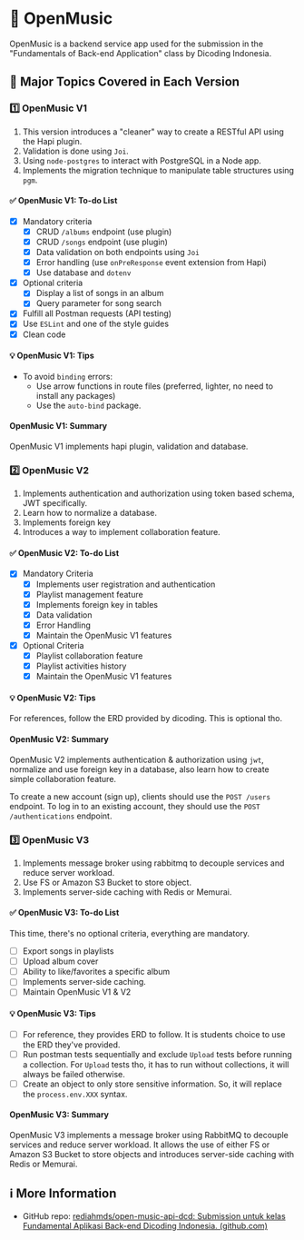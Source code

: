 # 🎼 OpenMusic

OpenMusic is a backend service app used for the submission in the "Fundamentals of Back-end Application" class by Dicoding Indonesia.

## 📑 Major Topics Covered in Each Version

### 1️⃣ OpenMusic V1

1. This version introduces a "cleaner" way to create a RESTful API using the Hapi plugin.
2. Validation is done using `Joi`.
3. Using `node-postgres` to interact with PostgreSQL in a Node app.
4. Implements the migration technique to manipulate table structures using `pgm`.

#### ✅ OpenMusic V1: To-do List

- [x] Mandatory criteria
  - [x] CRUD `/albums` endpoint (use plugin)
  - [x] CRUD `/songs` endpoint (use plugin)
  - [x] Data validation on both endpoints using `Joi`
  - [x] Error handling (use `onPreResponse` event extension from Hapi)
  - [x] Use database and `dotenv`
- [x] Optional criteria
  - [x] Display a list of songs in an album
  - [x] Query parameter for song search
- [x] Fulfill all Postman requests (API testing)
- [x] Use `ESLint` and one of the style guides
- [x] Clean code

#### 💡 OpenMusic V1: Tips

- To avoid `binding` errors:
  - Use arrow functions in route files (preferred, lighter, no need to install any packages)
  - Use the `auto-bind` package.

#### OpenMusic V1: Summary

OpenMusic V1 implements hapi plugin, validation and database.

### 2️⃣ OpenMusic V2

1. Implements authentication and authorization using token based schema, JWT specifically.
2. Learn how to normalize a database.
3. Implements foreign key
4. Introduces a way to implement collaboration feature.

#### ✅ OpenMusic V2: To-do List

- [x] Mandatory Criteria
  - [x] Implements user registration and authentication
  - [x] Playlist management feature
  - [x] Implements foreign key in tables
  - [x] Data validation
  - [x] Error Handling
  - [x] Maintain the OpenMusic V1 features
- [x] Optional Criteria
  - [x] Playlist collaboration feature
  - [x] Playlist activities history
  - [x] Maintain the OpenMusic V1 features

#### 💡 OpenMusic V2: Tips

For references, follow the ERD provided by dicoding. This is optional tho.

#### OpenMusic V2: Summary

OpenMusic V2 implements authentication & authorization using `jwt`, normalize and use foreign key in a database, also learn how to create simple collaboration feature.

To create a new account (sign up), clients should use the `POST /users` endpoint. To log in to an existing account, they should use the `POST /authentications` endpoint.

### 3️⃣ OpenMusic V3

1. Implements message broker using rabbitmq to decouple services and reduce server workload.
2. Use FS or Amazon S3 Bucket to store object.
3. Implements server-side caching with Redis or Memurai.

#### ✅ OpenMusic V3: To-do List

This time, there's no optional criteria, everything are mandatory.

- [ ] Export songs in playlists
- [ ] Upload album cover
- [ ] Ability to like/favorites a specific album
- [ ] Implements server-side caching.
- [ ] Maintain OpenMusic V1 & V2

#### 💡 OpenMusic V3: Tips

- [ ] For reference, they provides ERD to follow. It is students choice to use the ERD they've provided.
- [ ] Run postman tests sequentially and exclude `Upload` tests before running a collection. For `Upload` tests tho, it has to run without collections, it will always be failed otherwise.
- [ ] Create an object to only store sensitive information. So, it will replace the `process.env.XXX` syntax.

#### OpenMusic V3: Summary

OpenMusic V3 implements a message broker using RabbitMQ to decouple services and reduce server workload. It allows the use of either FS or Amazon S3 Bucket to store objects and introduces server-side caching with Redis or Memurai.

## ℹ️ More Information

- GitHub repo: [rediahmds/open-music-api-dcd: Submission untuk kelas Fundamental Aplikasi Back-end Dicoding Indonesia. (github.com)](https://github.com/rediahmds/open-music-api-dcd)
